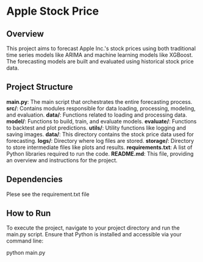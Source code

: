 # Apple Stock Price 

## Overview

This project aims to forecast Apple Inc.'s stock prices using both traditional time series models like ARIMA and machine learning models like XGBoost. The forecasting models are built and evaluated using historical stock price data.

## Project Structure

**main.py**: The main script that orchestrates the entire forecasting process.
**src/**: Contains modules responsible for data loading, processing, modeling, and evaluation.
**data/**: Functions related to loading and processing data.
    **model/**: Functions to build, train, and evaluate models.
    **evaluate/**: Functions to backtest and plot predictions.
    **utils/**: Utility functions like logging and saving images.
    **data/**: This directory contains the stock price data used for forecasting.
**logs/**: Directory where log files are stored.
**storage/**: Directory to store intermediate files like plots and results.
**requirements.txt**: A list of Python libraries required to run the code.
**README.md**: This file, providing an overview and instructions for the project.

## Dependencies
Plese see the requirement.txt file

## How to Run
To execute the project, navigate to your project directory and run the main.py script. Ensure that Python is installed and accessible via your command line:

python main.py
